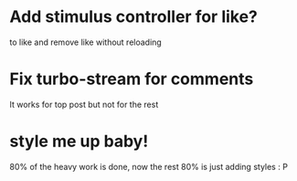 # Add stimulus controller for like?

to like and remove like without reloading 

# Fix turbo-stream for comments

It works for top post but not for the rest

# style me up baby!

80% of the heavy work is done, now the rest 80% is just adding styles : P
